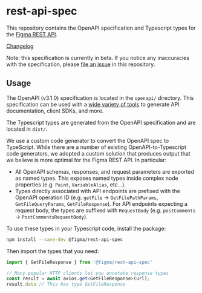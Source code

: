 # rest-api-spec

This repository contains the OpenAPI specification and Typescript types for the [Figma REST API](https://www.figma.com/developers/api).

[Changelog](https://www.figma.com/developers/api#changelog)

Note: this specification is currently in beta. If you notice any inaccuracies with the specification, please [file an issue](https://github.com/figma/rest-api-spec/issues) in this repository.

## Usage

The OpenAPI (v3.1.0) specification is located in the `openapi/` directory. This specification can be used with a [wide variety of tools](https://tools.openapis.org/) to generate API documentation, client SDKs, and more.

The Typescript types are generated from the OpenAPI specification and are located in `dist/`.

We use a custom code generator to convert the OpenAPI spec to TypeScript. While there are a number of existing OpenAPI-to-Typescript code generators, we adopted a custom solution that produces output that we believe is more optimal for the Figma REST API. In particular:

- All OpenAPI schemas, responses, and request parameters are exported as named types. This exposes named types inside complex node properties (e.g. `Paint`, `VariableAlias`, etc...).
- Types directly associated with API endpoints are prefixed with the OpenAPI operation ID (e.g. `getFile` -> `GetFilePathParams`, `GetFileQueryParams`, `GetFileResponse`). For API endpoints expecting a request body, the types are suffixed with `RequestBody` (e.g. `postComments` -> `PostCommentsRequestBody`).

To use these types in your Typescript code, install the package:

```sh
npm install --save-dev @figma/rest-api-spec
```

Then import the types that you need:

```ts
import { GetFileResponse } from '@figma/rest-api-spec'

// Many popular HTTP clients let you annotate response types
const result = await axios.get<GetFileResponse>(url);
result.data // This has type GetFileResponse
```

